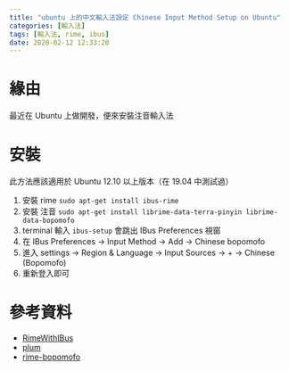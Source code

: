 ```yaml
---
title: "ubuntu 上的中文輸入法設定 Chinese Input Method Setup on Ubuntu"
categories: [輸入法]
tags: [輸入法, rime, ibus]
date: 2020-02-12 12:33:20
---
```


# 緣由
最近在 Ubuntu 上做開發，便來安裝注音輸入法

# 安裝
此方法應該適用於 Ubuntu 12.10 以上版本（在 19.04 中測試過）


1. 安裝 rime `sudo apt-get install ibus-rime`
2. 安裝 注音 `sudo apt-get install librime-data-terra-pinyin librime-data-bopomofo`
3. terminal 輸入 `ibus-setup` 會跳出 IBus Preferences 視窗
4. 在 IBus Preferences -> Input Method -> Add -> Chinese bopomofo
5. 進入 settings -> Region & Language -> Input Sources -> + -> Chinese (Bopomofo)
6. 重新登入即可


# 參考資料
* [RimeWithIBus](https://github.com/rime/home/wiki/RimeWithIBus)
* [plum](https://github.com/rime/plum)
* [rime-bopomofo](https://github.com/rime/rime-bopomofo)
